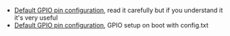 - [Default GPIO pin configuration](../../../../pi.documentation/blob/master/configuration/pin-configuration.md), read it
carefully but if you understand it it's very useful
- [Default GPIO pin configuration](../../../../pi.documentation/blob/master/configuration/config-txt/gpio.md), GPIO setup on boot
with config.txt
